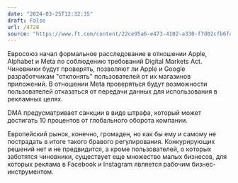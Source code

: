 ```yaml
---
date: "2024-03-25T12:32:35"
draft: False
url: /4728
source: "https://www.ft.com/content/22ce95a6-e473-4102-a330-f7d02cfb6fd1"
---
```


Евросоюз начал формальное расследование в отношении Apple, Alphabet и Meta по соблюдению требований Digital Markets Act. Чиновники будут проверять, позволяют ли Apple и Google разработчикам "отклонять" пользователей от их магазинов приложений. В отношении Meta проверяться будут возможности пользователей отказаться от передачи данных для использования в рекламных целях.

DMA предусматривает санкции в виде штрафа, который может достигать 10 процентов от глобального оборота компании. 

Европейский рынок, конечно, громаден, но как бы ему и самому не пострадать в итоге такого бравого регулирования. Конкурирующих  решений нет и не предвидится, а кроме пользователей, о которых заботятся чиновники, существует еще множество малых бизнесов, для которых реклама в Facebook и Instagram является рабочим бизнес-инструментом.
